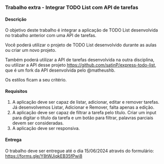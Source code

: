 ### Trabalho extra - Integrar TODO List com API de tarefas

#### Descrição

O objetivo deste trabalho é integrar a aplicação de TODO List desenvolvida no trabalho anterior com uma API de tarefas.

Você poderá utilizar o projeto de TODO List desenvolvido durante as aulas ou criar um novo projeto.

Também poderá utilizar a API de tarefas desenvolvida na outra disciplina, ou utilizar a API desse projeto https://github.com/satinP/express-todo-list, que é um fork da API desenvolvida pelo @matheushb.

Os estilos ficam a seu critério.

#### Requisitos

1. A aplicação deve ser capaz de listar, adicionar, editar e remover tarefas. Já desenvolvemos Listar, Adicionar e Remover, falta apenas a edição.
1. A aplicação deve ser capaz de filtrar a tarefa pelo título. Criar um input para digitar o título da tarefa e um botão para filtrar, palavras parciais devem ser consideradas.
1. A aplicação deve ser responsiva.

#### Entrega

O trabalho deve ser entregue até o dia 15/06/2024 através do formulário: https://forms.gle/Y8tWJjqkEB35fPwi8
